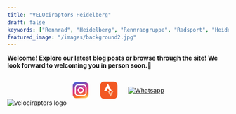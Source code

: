 ```yaml
---
title: "VELOciraptors Heidelberg"
draft: false
keywords: ["Rennrad", "Heidelberg", "Rennradgruppe", "Radsport", "Heidelberg Radfahren", "RSV", "RTF", "bike", "cycling", "Routen", "Man", "Triathlon"]
featured_image: "/images/background2.jpg" 
---
```


**Welcome! Explore our latest blog posts or browse through the site! We look forward to welcoming you in person soon.🦖**

<div style="text-align: center; margin-top: 2em;">
  <a href="https://www.instagram.com/velociraptorsheidelberg/" target="_blank" style="display: inline-block; margin: 0 10px;">
    <img src="/images/icons/instagram.png" alt="Instagram" width="40" style="vertical-align: middle; transition: transform 0.2s;" />
  </a>
  <a href="https://www.strava.com/clubs/1194781" target="_blank" style="display: inline-block; margin: 0 10px;">
    <img src="/images/icons/strava.png" alt="Strava" width="40" style="vertical-align: middle; transition: transform 0.2s;" />
  </a>
  <a href="https://chat.whatsapp.com/CcJK63CQQ4t40IJj1h1R6x" target="_blank" style="display: inline-block; margin: 0 10px;">
    <img src="/images/icons/whatsapp.png" alt="Whatsapp" width="40" style="vertical-align: middle; transition: transform 0.2s;" />
  </a>
</div>

<img src="/images/velociraptors-logo3.png" alt="velociraptors logo" style="width: 300px;" />